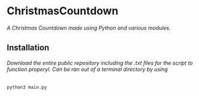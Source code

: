 # ChristmasCountdown

###### A Christmas Countdown made using Python and various modules. 

## Installation

###### Download the entire public repository including the .txt files for the script to function properyl. Can be ran out of a terminal directory by using
```
python3 main.py
```

